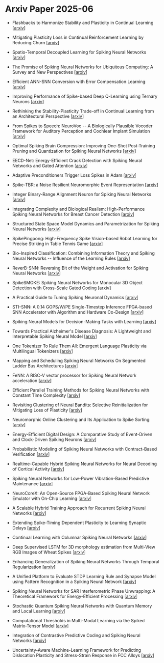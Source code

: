 # Arxiv Paper 2025-06


- Flashbacks to Harmonize Stability and Plasticity in Continual Learning [[arxiv](https://arxiv.org/abs/2506.00477)]

- Mitigating Plasticity Loss in Continual Reinforcement Learning by Reducing Churn [[arxiv](https://arxiv.org/abs/2506.00592)]

- Spatio-Temporal Decoupled Learning for Spiking Neural Networks [[arxiv](https://arxiv.org/abs/2506.01117)]

- The Promise of Spiking Neural Networks for Ubiquitous Computing: A Survey and New Perspectives [[arxiv](https://arxiv.org/abs/2506.01737)]

- Efficient ANN-SNN Conversion with Error Compensation Learning [[arxiv](https://arxiv.org/abs/2506.01968)]

- Improving Performance of Spike-based Deep Q-Learning using Ternary Neurons [[arxiv](https://arxiv.org/abs/2506.03392)]

- Rethinking the Stability-Plasticity Trade-off in Continual Learning from an Architectural Perspective [[arxiv](https://arxiv.org/abs/2506.03951)]

- From Spikes to Speech: NeuroVoc -- A Biologically Plausible Vocoder Framework for Auditory Perception and Cochlear Implant Simulation [[arxiv](https://arxiv.org/abs/2506.03959)]

- Optimal Spiking Brain Compression: Improving One-Shot Post-Training Pruning and Quantization for Spiking Neural Networks [[arxiv](https://arxiv.org/abs/2506.03996)]

- EECD-Net: Energy-Efficient Crack Detection with Spiking Neural Networks and Gated Attention [[arxiv](https://arxiv.org/abs/2506.04526)]

- Adaptive Preconditioners Trigger Loss Spikes in Adam [[arxiv](https://arxiv.org/abs/2506.04805)]

- Spike-TBR: a Noise Resilient Neuromorphic Event Representation [[arxiv](https://arxiv.org/abs/2506.04817)]

- Integer Binary-Range Alignment Neuron for Spiking Neural Networks [[arxiv](https://arxiv.org/abs/2506.05679)]

- Integrating Complexity and Biological Realism: High-Performance Spiking Neural Networks for Breast Cancer Detection [[arxiv](https://arxiv.org/abs/2506.06265)]

- Structured State Space Model Dynamics and Parametrization for Spiking Neural Networks [[arxiv](https://arxiv.org/abs/2506.06374)]

- SpikePingpong: High-Frequency Spike Vision-based Robot Learning for Precise Striking in Table Tennis Game [[arxiv](https://arxiv.org/abs/2506.06690)]

- Bio-Inspired Classification: Combining Information Theory and Spiking Neural Networks -- Influence of the Learning Rules [[arxiv](https://arxiv.org/abs/2506.06750)]

- ReverB-SNN: Reversing Bit of the Weight and Activation for Spiking Neural Networks [[arxiv](https://arxiv.org/abs/2506.07720)]

- SpikeSMOKE: Spiking Neural Networks for Monocular 3D Object Detection with Cross-Scale Gated Coding [[arxiv](https://arxiv.org/abs/2506.07737)]

- A Practical Guide to Tuning Spiking Neuronal Dynamics [[arxiv](https://arxiv.org/abs/2506.08138)]

- STI-SNN: A 0.14 GOPS/W/PE Single-Timestep Inference FPGA-based SNN Accelerator with Algorithm and Hardware Co-Design [[arxiv](https://arxiv.org/abs/2506.08842)]

- Spiking Neural Models for Decision-Making Tasks with Learning [[arxiv](https://arxiv.org/abs/2506.09087)]

- Towards Practical Alzheimer's Disease Diagnosis: A Lightweight and Interpretable Spiking Neural Model [[arxiv](https://arxiv.org/abs/2506.09695)]

- One Tokenizer To Rule Them All: Emergent Language Plasticity via Multilingual Tokenizers [[arxiv](https://arxiv.org/abs/2506.10766)]

- Mapping and Scheduling Spiking Neural Networks On Segmented Ladder Bus Architectures [[arxiv](https://arxiv.org/abs/2506.11286)]

- FeNN: A RISC-V vector processor for Spiking Neural Network acceleration [[arxiv](https://arxiv.org/abs/2506.11760)]

- Efficient Parallel Training Methods for Spiking Neural Networks with Constant Time Complexity [[arxiv](https://arxiv.org/abs/2506.12087)]

- Revisiting Clustering of Neural Bandits: Selective Reinitialization for Mitigating Loss of Plasticity [[arxiv](https://arxiv.org/abs/2506.12389)]

- Neuromorphic Online Clustering and Its Application to Spike Sorting [[arxiv](https://arxiv.org/abs/2506.12555)]

- Energy-Efficient Digital Design: A Comparative Study of Event-Driven and Clock-Driven Spiking Neurons [[arxiv](https://arxiv.org/abs/2506.13268)]

- Probabilistic Modeling of Spiking Neural Networks with Contract-Based Verification [[arxiv](https://arxiv.org/abs/2506.13340)]

- Realtime-Capable Hybrid Spiking Neural Networks for Neural Decoding of Cortical Activity [[arxiv](https://arxiv.org/abs/2506.13400)]

- Spiking Neural Networks for Low-Power Vibration-Based Predictive Maintenance [[arxiv](https://arxiv.org/abs/2506.13416)]

- NeuroCoreX: An Open-Source FPGA-Based Spiking Neural Network Emulator with On-Chip Learning [[arxiv](https://arxiv.org/abs/2506.14138)]

- A Scalable Hybrid Training Approach for Recurrent Spiking Neural Networks [[arxiv](https://arxiv.org/abs/2506.14464)]

- Extending Spike-Timing Dependent Plasticity to Learning Synaptic Delays [[arxiv](https://arxiv.org/abs/2506.14984)]

- Continual Learning with Columnar Spiking Neural Networks [[arxiv](https://arxiv.org/abs/2506.17169)]

- Deep Supervised LSTM for 3D morphology estimation from Multi-View RGB Images of Wheat Spikes [[arxiv](https://arxiv.org/abs/2506.18060)]

- Enhancing Generalization of Spiking Neural Networks Through Temporal Regularization [[arxiv](https://arxiv.org/abs/2506.19256)]

- A Unified Platform to Evaluate STDP Learning Rule and Synapse Model using Pattern Recognition in a Spiking Neural Network [[arxiv](https://arxiv.org/abs/2506.19377)]

- Spiking Neural Networks for SAR Interferometric Phase Unwrapping: A Theoretical Framework for Energy-Efficient Processing [[arxiv](https://arxiv.org/abs/2506.20782)]

- Stochastic Quantum Spiking Neural Networks with Quantum Memory and Local Learning [[arxiv](https://arxiv.org/abs/2506.21324)]

- Computational Thresholds in Multi-Modal Learning via the Spiked Matrix-Tensor Model [[arxiv](https://arxiv.org/abs/2506.02664)]

- Integration of Contrastive Predictive Coding and Spiking Neural Networks [[arxiv](https://arxiv.org/abs/2506.09194)]

- Uncertainty-Aware Machine-Learning Framework for Predicting Dislocation Plasticity and Stress-Strain Response in FCC Alloys [[arxiv](https://arxiv.org/abs/2506.20839)]

